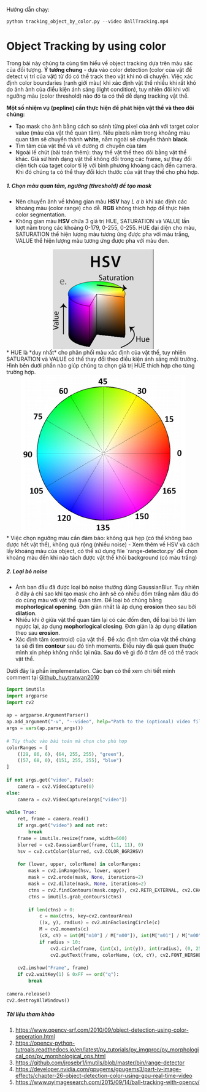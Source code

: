 Hướng dẫn chạy:
```python
python tracking_object_by_color.py --video BallTracking.mp4
```
# Object Tracking by using color
Trong bài này chúng ta cùng tìm hiểu về object tracking dựa trên màu săc của đối tượng.
**Ý tưởng chung** - dựa vào color detection (color của vật để detect vị trí của vật) từ đó có thể track theo vật khi nó di chuyển. Việc xác định color boundaries (ranh giới màu) khi xác định vật thể nhiều khi rất khó do ảnh ảnh của điều kiện ánh sáng (light condition), tuy nhiên đôi khi với ngưỡng màu (color threshold) nào đó ta có thể dễ dạng tracking vật thể.

**Một số nhiệm vụ (pepline) cần thực hiện để phát hiện vật thể và theo dõi chúng:**
* Tạo mask cho ảnh bằng cách so sánh từng pixel của ảnh với target color value (màu của vật thể quan tâm). Nếu pixels nằm trong khoảng màu quan tâm sẽ chuyển thành **white**, nằm ngoài sẽ chuyển thành **black**.
* Tìm tâm của vật thể và vẽ đường đi chuyển của tâm
* Ngoài lề chút (bài toán thêm): thay thế vật thể theo dõi bằng vật thể khác. Giả sử hình dạng vật thể không đổi trong các frame, sự thay đổi diện tích của taget color tỉ lệ với bình phương khoảng cách đến camera. Khi đó chúng ta có thể thay đổi kích thước của vật thay thế cho phù hợp.

##### 1. Chọn màu quan tâm, ngưỡng (threshold) để tạo mask
* Nên chuyển ảnh về không gian màu **HSV** hay **L* a *b** khi xác định các khoảng màu (color range) cho dễ. **RGB** không thích hợp để thực hiện color segmentation. 
* Không gian màu **HSV** chứa 3 giá trị HUE, SATURATION và VALUE lần lượt nằm trong các khoảng 0-179, 0-255, 0-255. HUE đại diện cho màu, SATURATION thể hiện lượng màu tương ứng được pha với màu trắng, VALUE thể hiện lượng màu tương ứng được pha với màu đen.
<img src="0.png"  style="display:block; margin-left:auto; margin-right:auto">
* HUE là *duy nhất* cho phân phối màu xác định của vật thể, tuy nhiên SATURATION và VALUE có thể thay đổi theo điều kiện ánh sáng môi trường. Hình bên dưới phần nào giúp chúng ta chọn giá trị HUE thích hợp cho từng trường hợp.
<img src="1.png"  style="display:block; margin-left:auto; margin-right:auto">
* Việc chọn ngưỡng màu cần đảm bảo: không quá hẹp (có thể không bao được hết vật thể), không quá rộng (nhiều noise)
- Xem thêm về HSV và cách lấy khoảng màu của object, có thể sử dụng file `range-detector.py` để chọn khoảng màu đến khi nào tách được vật thể khỏi background (có màu trắng)

##### 2. Loại bỏ noise
* Ảnh ban đầu đã được loại bỏ noise thường dùng GaussianBlur. Tuy nhiên ở đây á chỉ sao khi tạo mask cho ảnh sẽ có nhiều đốm trắng nằm đâu đó do cùng màu với vật thể quan tâm. Để loại bỏ chúng bằng **mophorlogical opening**. Đơn giản nhất là áp dụng **erosion** theo sau bởi **dilation**.
* Nhiều khi ở giữa vật thể quan tâm lại có các đốm đen, để loại bỏ thì làm ngược lại, áp dụng **mophorlogical closing**. Đơn giản là áp dụng **dilation** theo sau **erosion**.
* Xác định tâm (centroid) của vật thể. Để xác định tâm của vật thể chúng ta sẽ đi tìm **contour** sau đó tính moments. Điều này đã quá quen thuộc mình xin phép không nhắc lại nữa. Sau đó vẽ gì đó ở tâm để có thể track vật thể.

Dưới đây là phần implementation. Các bạn có thể xem chi tiết mình comment tại [Github_huytranvan2010]()
```python
import imutils
import argparse
import cv2

ap = argparse.ArgumentParser()
ap.add_argument("-v", "--video", help="Path to the (optional) video file")
args = vars(ap.parse_args())

# Tùy thuộc vào bài toán mà chọn cho phù hợp
colorRanges = [
    ((29, 86, 6), (64, 255, 255), "green"),
    ((57, 68, 0), (151, 255, 255), "blue")
]

if not args.get("video", False):    
    camera = cv2.VideoCapture(0)
else:
    camera = cv2.VideoCapture(args["video"])

while True:  
    ret, frame = camera.read()
    if args.get("video") and not ret:   
        break
    frame = imutils.resize(frame, width=600)
    blurred = cv2.GaussianBlur(frame, (11, 11), 0)      
    hsv = cv2.cvtColor(blurred, cv2.COLOR_BGR2HSV) 

    for (lower, upper, colorName) in colorRanges:
        mask = cv2.inRange(hsv, lower, upper) 
        mask = cv2.erode(mask, None, iterations=2)  
        mask = cv2.dilate(mask, None, iterations=2)
        ctns = cv2.findContours(mask.copy(), cv2.RETR_EXTERNAL, cv2.CHAIN_APPROX_SIMPLE)
        ctns = imutils.grab_contours(ctns)

        if len(ctns) > 0:
            c = max(ctns, key=cv2.contourArea)    
            ((x, y), radius) = cv2.minEnclosingCircle(c)
            M = cv2.moments(c)
            (cX, cY) = int(M["m10"] / M["m00"]), int(M["m01"] / M["m00"])
            if radius > 10:
                cv2.circle(frame, (int(x), int(y)), int(radius), (0, 255, 0), 2)
                cv2.putText(frame, colorName, (cX, cY), cv2.FONT_HERSHEY_SIMPLEX, 1, (0, 255, 0), 2)

    cv2.imshow("Frame", frame)
    if cv2.waitKey(1) & 0xFF == ord("q"):
        break 

camera.release()
cv2.destroyAllWindows()
```
##### Tài liệu tham khảo
1. https://www.opencv-srf.com/2010/09/object-detection-using-color-seperation.html 
2. https://opencv-python-tutroals.readthedocs.io/en/latest/py_tutorials/py_imgproc/py_morphological_ops/py_morphological_ops.html
3. https://github.com/jrosebr1/imutils/blob/master/bin/range-detector
4. https://developer.nvidia.com/gpugems/gpugems3/part-iv-image-effects/chapter-26-object-detection-color-using-gpu-real-time-video
5. https://www.pyimagesearch.com/2015/09/14/ball-tracking-with-opencv/ 


